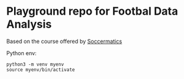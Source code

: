 # Playground repo for Footbal Data Analysis
Based on the course offered by [Soccermatics](https://soccermatics.readthedocs.io/en/latest/#contents)

Python env:

    python3 -m venv myenv
    source myenv/bin/activate